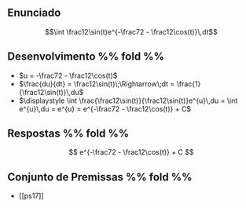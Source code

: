 ## Enunciado
$$\int \frac12\sin(t)e^{-\frac72 - \frac12\cos(t)}\,dt$$
## Desenvolvimento %% fold %%
- $u = -\frac72 - \frac12\cos(t)$  
- $\frac{du}{dt} = \frac12\sin(t)\;\Rightarrow\;dt = \frac{1}{\frac12\sin(t)}\,du$  
- $\displaystyle \int \frac{\frac12\sin(t)}{\frac12\sin(t)}e^{u}\,du = \int e^{u}\,du = e^{u} = e^{-\frac72 - \frac12\cos(t)} + C$
## Respostas %% fold %%
$$
e^{-\frac72 - \frac12\cos(t)} + C
$$
## Conjunto de Premissas %% fold %%
- [[ps17]]